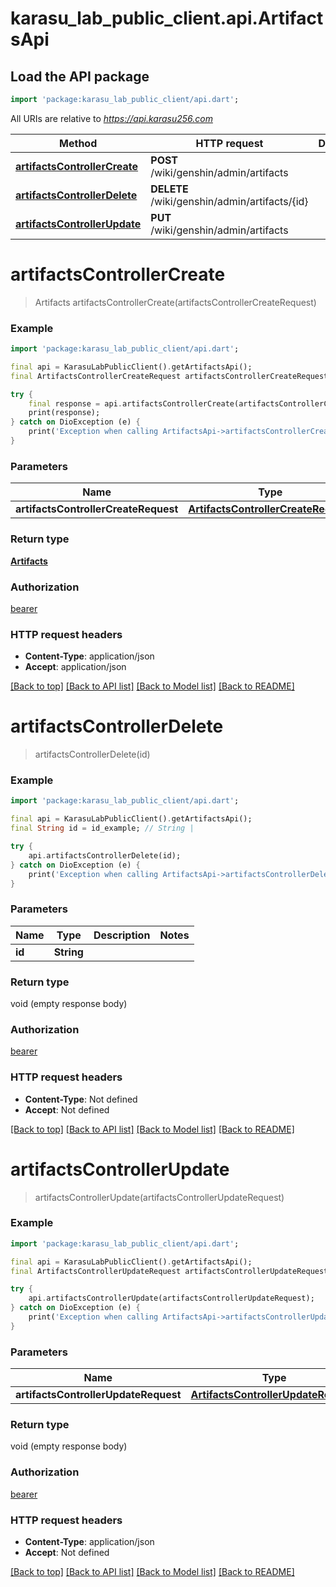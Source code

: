 # karasu_lab_public_client.api.ArtifactsApi

## Load the API package
```dart
import 'package:karasu_lab_public_client/api.dart';
```

All URIs are relative to *https://api.karasu256.com*

Method | HTTP request | Description
------------- | ------------- | -------------
[**artifactsControllerCreate**](ArtifactsApi.md#artifactscontrollercreate) | **POST** /wiki/genshin/admin/artifacts | 
[**artifactsControllerDelete**](ArtifactsApi.md#artifactscontrollerdelete) | **DELETE** /wiki/genshin/admin/artifacts/{id} | 
[**artifactsControllerUpdate**](ArtifactsApi.md#artifactscontrollerupdate) | **PUT** /wiki/genshin/admin/artifacts | 


# **artifactsControllerCreate**
> Artifacts artifactsControllerCreate(artifactsControllerCreateRequest)



### Example
```dart
import 'package:karasu_lab_public_client/api.dart';

final api = KarasuLabPublicClient().getArtifactsApi();
final ArtifactsControllerCreateRequest artifactsControllerCreateRequest = ; // ArtifactsControllerCreateRequest | 

try {
    final response = api.artifactsControllerCreate(artifactsControllerCreateRequest);
    print(response);
} catch on DioException (e) {
    print('Exception when calling ArtifactsApi->artifactsControllerCreate: $e\n');
}
```

### Parameters

Name | Type | Description  | Notes
------------- | ------------- | ------------- | -------------
 **artifactsControllerCreateRequest** | [**ArtifactsControllerCreateRequest**](ArtifactsControllerCreateRequest.md)|  | 

### Return type

[**Artifacts**](Artifacts.md)

### Authorization

[bearer](../README.md#bearer)

### HTTP request headers

 - **Content-Type**: application/json
 - **Accept**: application/json

[[Back to top]](#) [[Back to API list]](../README.md#documentation-for-api-endpoints) [[Back to Model list]](../README.md#documentation-for-models) [[Back to README]](../README.md)

# **artifactsControllerDelete**
> artifactsControllerDelete(id)



### Example
```dart
import 'package:karasu_lab_public_client/api.dart';

final api = KarasuLabPublicClient().getArtifactsApi();
final String id = id_example; // String | 

try {
    api.artifactsControllerDelete(id);
} catch on DioException (e) {
    print('Exception when calling ArtifactsApi->artifactsControllerDelete: $e\n');
}
```

### Parameters

Name | Type | Description  | Notes
------------- | ------------- | ------------- | -------------
 **id** | **String**|  | 

### Return type

void (empty response body)

### Authorization

[bearer](../README.md#bearer)

### HTTP request headers

 - **Content-Type**: Not defined
 - **Accept**: Not defined

[[Back to top]](#) [[Back to API list]](../README.md#documentation-for-api-endpoints) [[Back to Model list]](../README.md#documentation-for-models) [[Back to README]](../README.md)

# **artifactsControllerUpdate**
> artifactsControllerUpdate(artifactsControllerUpdateRequest)



### Example
```dart
import 'package:karasu_lab_public_client/api.dart';

final api = KarasuLabPublicClient().getArtifactsApi();
final ArtifactsControllerUpdateRequest artifactsControllerUpdateRequest = ; // ArtifactsControllerUpdateRequest | 

try {
    api.artifactsControllerUpdate(artifactsControllerUpdateRequest);
} catch on DioException (e) {
    print('Exception when calling ArtifactsApi->artifactsControllerUpdate: $e\n');
}
```

### Parameters

Name | Type | Description  | Notes
------------- | ------------- | ------------- | -------------
 **artifactsControllerUpdateRequest** | [**ArtifactsControllerUpdateRequest**](ArtifactsControllerUpdateRequest.md)|  | 

### Return type

void (empty response body)

### Authorization

[bearer](../README.md#bearer)

### HTTP request headers

 - **Content-Type**: application/json
 - **Accept**: Not defined

[[Back to top]](#) [[Back to API list]](../README.md#documentation-for-api-endpoints) [[Back to Model list]](../README.md#documentation-for-models) [[Back to README]](../README.md)

